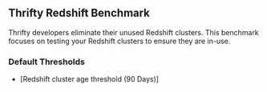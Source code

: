 ## Thrifty Redshift Benchmark

Thrifty developers eliminate their unused Redshift clusters. This benchmark focuses on testing your Redshift clusters to ensure they are in-use.

### Default Thresholds
- [Redshift cluster age threshold (90 Days)]